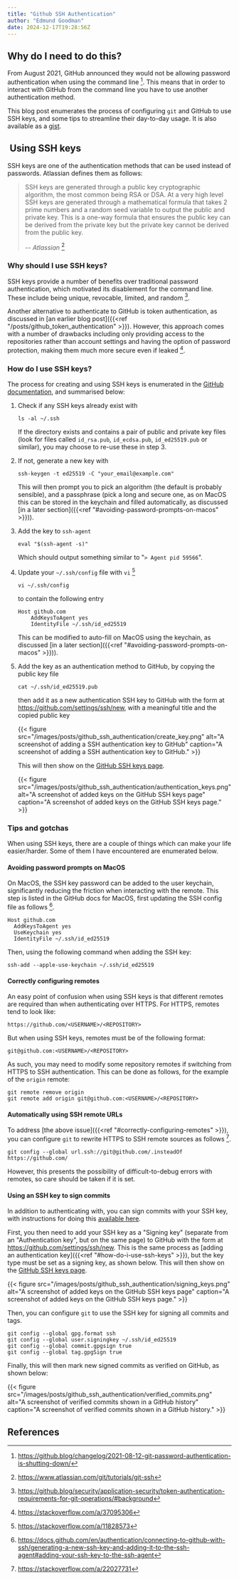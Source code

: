 ```yaml
---
title: "Github SSH Authentication"
author: "Edmund Goodman"
date: 2024-12-17T19:28:56Z
---
```


## Why do I need to do this?

From August 2021, GitHub announced they would not be allowing password
authentication when using the command line [^1]. This means that in order to
interact with GitHub from the command line you have to use another
authentication method.

<!--more-->

This blog post enumerates the process of
configuring `git` and GitHub to use SSH keys, and some tips to streamline their
day-to-day usage. It is also available as a
[gist](https://gist.github.com/EdmundGoodman/e8faa0b3c2dddf350a00fb23dab48a59).

##  Using SSH keys

SSH keys are one of the authentication methods that can be used instead of
passwords. Atlassian defines them as follows:

> SSH keys are generated through a public key cryptographic algorithm, the most
> common being RSA or DSA. At a very high level SSH keys are generated through a
> mathematical formula that takes 2 prime numbers and a random seed variable to
> output the public and private key. This is a one-way formula that ensures the
> public key can be derived from the private key but the private key cannot be
> derived from the public key.
>
> -- *Atlassian* [^2]

### Why should I use SSH keys?

SSH keys provide a number of benefits over traditional password authentication,
which motivated its disablement for the command line. These include being
unique, revocable, limited, and random [^3].

Another alternative to authenticate to GitHub is token authentication, as
discussed in [an earlier blog post]({{<ref "/posts/github_token_authentication" >}}).
However, this approach comes with a number of drawbacks including only
providing access to the repositories rather than account settings and having
the option of password protection, making them much more secure even if leaked [^4].

### How do I use SSH keys?

The process for creating and using SSH keys is enumerated in the
[GitHub documentation](https://docs.github.com/en/authentication/connecting-to-github-with-ssh),
and summarised below:

1. Check if any SSH keys already exist with

   ```bash{linenos=false}
   ls -al ~/.ssh
   ```

   If the directory exists and contains a pair of public and private key files
   (look for files called `id_rsa.pub`, `id_ecdsa.pub`, `id_ed25519.pub` or similar),
   you may choose to re-use these in step 3.

2. If not, generate a new key with

    ```bash{linenos=false}
    ssh-keygen -t ed25519 -C "your_email@example.com"
    ```

    This will then prompt you to pick an algorithm (the default is probably
    sensible), and a passphrase (pick a long and secure one, as on MacOS this
    can be stored in the keychain and filled automatically, as discussed
    [in a later section]({{<ref "#avoiding-password-prompts-on-macos" >}})).

3. Add the key to `ssh-agent`

    ```bash{linenos=false}
    eval "$(ssh-agent -s)"
    ```

    Which should output something similar to "`> Agent pid 59566`".

4. Update your `~/.ssh/config` file with `vi` [^5] 

    ```bash{linenos=false}
    vi ~/.ssh/config
    ```
   to contain the following entry

   ```text
   Host github.com
       AddKeysToAgent yes
       IdentityFile ~/.ssh/id_ed25519
   ```

   This can be modified to auto-fill on MacOS using the keychain, as discussed
   [in a later section]({{<ref "#avoiding-password-prompts-on-macos" >}})).

5. Add the key as an authentication method to GitHub, by copying the public key
   file

   ```bash{linenos=false}
   cat ~/.ssh/id_ed25519.pub
   ```

    then add it as a new authentication SSH key to GitHub with the form at
    <https://github.com/settings/ssh/new>, with a meaningful title and the copied
    public key

    {{< figure
        src="/images/posts/github_ssh_authentication/create_key.png"
        alt="A screenshot of adding a SSH authentication key to GitHub"
        caption="A screenshot of adding a SSH authentication key to GitHub." >}}

    This will then show on the [GitHub SSH keys page](https://github.com/settings/keys).

    {{< figure
        src="/images/posts/github_ssh_authentication/authentication_keys.png"
        alt="A screenshot of added keys on the GitHub SSH keys page"
        caption="A screenshot of added keys on the GitHub SSH keys page." >}}

### Tips and gotchas

When using SSH keys, there are a couple of things which can make your life
easier/harder. Some of them I have encountered are enumerated below.

#### Avoiding password prompts on MacOS

On MacOS, the SSH key password can be added to the user keychain, significantly
reducing the friction when interacting with the remote. This step is listed in
the GitHub docs for MacOS, first updating the SSH config file as follows [^6].

```text
Host github.com
  AddKeysToAgent yes
  UseKeychain yes
  IdentityFile ~/.ssh/id_ed25519
```

Then, using the following command when adding the SSH key:

```bash{linenos=false}
ssh-add --apple-use-keychain ~/.ssh/id_ed25519
```

#### Correctly configuring remotes

An easy point of confusion when using SSH keys is that different remotes are
required than when authenticating over HTTPS. For HTTPS, remotes tend to look
like:

```text{linenos=false}
https://github.com/<USERNAME>/<REPOSITORY>
```

But when using SSH keys, remotes must be of the following format:

```text{linenos=false}
git@github.com:<USERNAME>/<REPOSITORY>
```

As such, you may need to modify some repository remotes if switching from HTTPS
to SSH authentication. This can be done as follows, for the example of the `origin` remote:

```bash{linenos=false}
git remote remove origin
git remote add origin git@github.com:<USERNAME>/<REPOSITORY>
```

#### Automatically using SSH remote URLs

To address [the above issue]({{<ref "#correctly-configuring-remotes" >}}), you
can configure `git` to rewrite HTTPS to SSH remote sources as follows [^7].

```bash{linenos=false}
git config --global url.ssh://git@github.com/.insteadOf https://github.com/
```

However, this presents the possibility of difficult-to-debug errors with remotes,
so care should be taken if it is set.

#### Using an SSH key to sign commits

In addition to authenticating with, you can sign commits with your SSH key, with
instructions for doing this [available here](https://docs.github.com/en/authentication/managing-commit-signature-verification/telling-git-about-your-signing-key#telling-git-about-your-ssh-key).

First, you then need to add your SSH key as a "Signing key" (separate from an
"Authentication key", but on the same page) to GitHub with the form at
<https://github.com/settings/ssh/new>. This is the same process as
[adding an authentication key]({{<ref "#how-do-i-use-ssh-keys" >}}),
but the key type must be set as a signing key, as shown below. This will then
show on the [GitHub SSH keys page](https://github.com/settings/keys).

{{< figure
    src="/images/posts/github_ssh_authentication/signing_keys.png"
    alt="A screenshot of added keys on the GitHub SSH keys page"
    caption="A screenshot of added keys on the GitHub SSH keys page." >}}

Then, you can configure `git` to use the SSH key for signing all commits and tags.

```bash{linenos=false}
git config --global gpg.format ssh
git config --global user.signingkey ~/.ssh/id_ed25519
git config --global commit.gpgsign true
git config --global tag.gpgSign true
```

Finally, this will then mark new signed commits as verified on GitHub, as shown
below:

{{< figure
    src="/images/posts/github_ssh_authentication/verified_commits.png"
    alt="A screenshot of verified commits shown in a GitHub history"
    caption="A screenshot of verified commits shown in a GitHub history." >}}


## References

[^1]: <https://github.blog/changelog/2021-08-12-git-password-authentication-is-shutting-down/>
[^2]: <https://www.atlassian.com/git/tutorials/git-ssh>
[^3]: <https://github.blog/security/application-security/token-authentication-requirements-for-git-operations/#background>
[^4]: <https://stackoverflow.com/a/37095306>
[^5]: <https://stackoverflow.com/a/11828573>
[^6]: <https://docs.github.com/en/authentication/connecting-to-github-with-ssh/generating-a-new-ssh-key-and-adding-it-to-the-ssh-agent#adding-your-ssh-key-to-the-ssh-agent>
[^7]: <https://stackoverflow.com/a/22027731>
